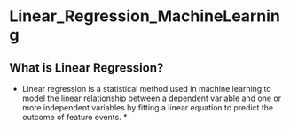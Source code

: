 # Linear_Regression_MachineLearning

## What is Linear Regression?

* Linear regression is a statistical method used in machine learning to model the linear relationship between a dependent variable and one or more independent variables by fitting a linear equation to predict the outcome of feature events. *

